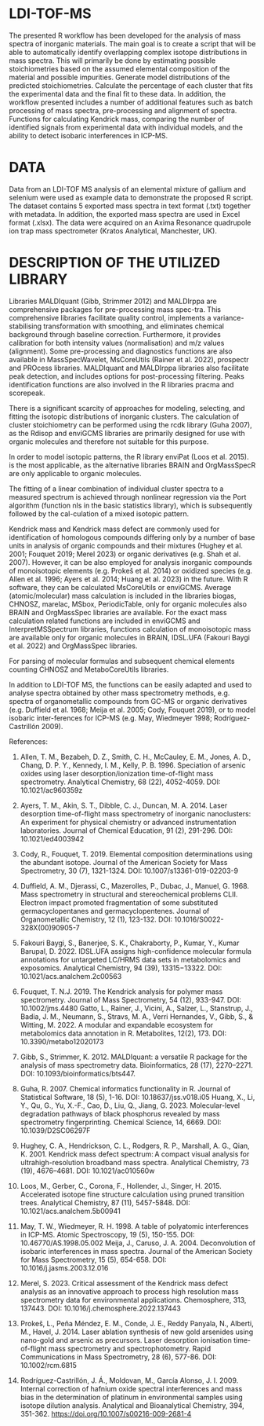 # LDI-TOF-MS
The presented R workflow has been developed for the analysis of mass spectra of inorganic materials. The main goal is to create a script that will be able to automatically identify overlapping complex isotope distributions in mass spectra. This will primarily be done by estimating possible stoichiometries based on the assumed elemental composition of the material and possible impurities. Generate model distributions of the predicted stoichiometries. Calculate the percentage of each cluster that fits the experimental data and the final fit to these data. 
In addition, the workflow presented includes a number of additional features such as batch processing of mass spectra, pre-processing and alignment of spectra. Functions for calculating Kendrick mass, comparing the number of identified signals from experimental data with individual models, and the ability to detect isobaric interferences in ICP-MS.
# DATA
Data from an LDI-TOF MS analysis of an elemental mixture of gallium and selenium were used as example data to demonstrate the proposed R script. The dataset contains 5 exported mass spectra in text format (.txt) together with metadata. In addition, the exported mass spectra are used in Excel format (.xlsx). The data were acquired on an Axima Resonance quadrupole ion trap mass spectrometer (Kratos Analytical, Manchester, UK).
# DESCRIPTION OF THE UTILIZED LIBRARY
Libraries MALDIquant (Gibb, Strimmer 2012) and MALDIrppa are comprehensive packages for pre-processing mass spec-tra. This comprehensive libraries facilitate quality control, implements a variance-stabilising transformation with smoothing, and eliminates chemical background through baseline correction. Furthermore, it provides calibration for both intensity values (normalisation) and m/z values (alignment). Some pre-processing and diagnostics functions are also available in MassSpecWavelet, MsCoreUtils (Rainer et al. 2022), prospectr and PROcess libraries. MALDIquant and MALDIrppa libraries also facilitate peak detection, and includes options for post-processing filtering. Peaks identification functions are also involved in the R libraries pracma and scorepeak.

There is a significant scarcity of approaches for modeling, selecting, and fitting the isotopic distributions of inorganic clusters. The calculation of cluster stoichiometry can be performed using the rcdk library (Guha 2007), as the Rdisop and enviGCMS libraries are primarily designed for use with organic molecules and therefore not suitable for this purpose. 

In order to model isotopic patterns, the R library enviPat (Loos et al. 2015). is the most applicable, as the alternative libraries BRAIN and OrgMassSpecR are only applicable to organic molecules.

The fitting of a linear combination of individual cluster spectra to a measured spectrum is achieved through nonlinear regression via the Port algorithm (function nls in the basic statistics library), which is subsequently followed by the cal-culation of a mixed isotopic pattern.

Kendrick mass and Kendrick mass defect are commonly used for identification of homologous compounds differing only by a number of base units in analysis of organic compounds and their mixtures (Hughey et al. 2001; Fouquet 2019; Merel 2023) or organic derivatives (e.g. Shah et al. 2007). However, it can be also employed for analysis inorganic compounds of monoisotopic elements (e.g. Prokeš et al. 2014) or oxidized species (e.g. Allen et al. 1996; Ayers et al. 2014; Huang et al. 2023) in the future. With R software, they can be calculated MsCoreUtils or enviGCMS. Average (atomic/molecular) mass calculation is included in the libraries biogas, CHNOSZ, marelac, MSbox, PeriodicTable, only for organic molecules also BRAIN and OrgMassSpec libraries are available. For the exact mass calculation related functions are included in enviGCMS and InterpretMSSpectrum libraries, functions calculation of monoisotopic mass are available only for organic molecules in BRAIN, IDSL.UFA (Fakouri Baygi et al. 2022) and OrgMassSpec libraries.

For parsing of molecular formulas and subsequent chemical elements counting CHNOSZ and MetaboCoreUtils libraries.

In addition to LDI-TOF MS, the functions can be easily adapted and used to analyse spectra obtained by other mass spectrometry methods, e.g. spectra of organometallic compounds from GC-MS or organic derivatives (e.g. Duffield et al. 1968; Meija et al. 2005; Cody, Fouquet 2019), or to model isobaric inter-ferences for ICP-MS (e.g. May, Wiedmeyer 1998; Rodríguez-Castrillón 2009).

References:
1)  Allen, T. M., Bezabeh, D. Z., Smith, C. H., McCauley, E. M., Jones, A. D., Chang, D. P. Y., Kennedy, I. M., Kelly, P. B. 1996. Speciation of arsenic oxides using laser desorption/ionization time-of-flight mass spectrometry. Analytical Chemistry, 68 (22), 4052-4059. DOI: 10.1021/ac960359z

2)  Ayers, T. M., Akin, S. T., Dibble, C. J., Duncan, M. A. 2014. Laser desorption time-of-flight mass spectrometry of inorganic nanoclusters: An experiment for physical chemistry or advanced instrumentation laboratories. Journal of Chemical Education, 91 (2), 291-296. DOI: 10.1021/ed4003942
3)  Cody, R., Fouquet, T. 2019. Elemental composition determinations using the abundant isotope. Journal of the American Society for Mass Spectrometry, 30 (7), 1321-1324. DOI: 10.1007/s13361-019-02203-9
4)  Duffield, A. M., Djerassi, C., Mazerolles, P., Dubac, J., Manuel, G. 1968. Mass spectrometry in structural and stereochemical problems CLII. Electron impact promoted fragmentation of some substituted germacyclopentanes and germacyclopentenes. Journal of Organometallic Chemistry, 12 (1), 123-132. DOI: 10.1016/S0022-328X(00)90905-7
5)  Fakouri Baygi, S., Banerjee, S. K., Chakraborty, P., Kumar, Y., Kumar Barupal, D. 2022. IDSL.UFA assigns high-confidence molecular formula annotations for untargeted LC/HRMS data sets in metabolomics and exposomics. Analytical Chemistry, 94 (39), 13315−13322. DOI: 10.1021/acs.analchem.2c00563
6)  Fouquet, T. N.J. 2019. The Kendrick analysis for polymer mass spectrometry. Journal of Mass Spectrometry, 54 (12), 933-947. DOI: 10.1002/jms.4480
Gatto, L., Rainer, J., Vicini, A., Salzer, L., Stanstrup, J., Badia, J. M., Neumann, S., Stravs, M. A., Verri Hernandes, V., Gibb, S., & Witting, M. 2022. A modular and expandable ecosystem for metabolomics data annotation in R. Metabolites, 12(2), 173. DOI: 10.3390/metabo12020173

7)  Gibb, S., Strimmer, K. 2012. MALDIquant: a versatile R package for the analysis of mass spectrometry data. Bioinformatics, 28 (17), 2270–2271. DOI: 10.1093/bioinformatics/bts447.
8)  Guha, R. 2007. Chemical informatics functionality in R. Journal of Statistical Software, 18 (5), 1-16. DOI: 10.18637/jss.v018.i05
Huang, X., Li, Y., Qu, G., Yu, X.-F., Cao, D., Liu, Q., Jiang, G. 2023. Molecular-level degradation pathways of black phosphorus revealed by mass spectrometry fingerprinting. Chemical Science, 14, 6669. DOI: 10.1039/D2SC06297F
9)  Hughey, C. A., Hendrickson, C. L., Rodgers, R. P., Marshall, A. G., Qian, K. 2001. Kendrick mass defect spectrum: A compact visual analysis for ultrahigh-resolution broadband mass spectra. Analytical Chemistry, 73 (19), 4676–4681. DOI: 10.1021/ac010560w
10)  Loos, M., Gerber, C., Corona, F., Hollender, J., Singer, H. 2015. Accelerated isotope fine structure calculation using pruned transition trees. Analytical Chemistry, 87 (11), 5457-5848. DOI: 10.1021/acs.analchem.5b00941
11)  May, T. W., Wiedmeyer, R. H. 1998. A table of polyatomic interferences in ICP-MS. Atomic Spectroscopy, 19 (5), 150-155. DOI: 10.46770/AS.1998.05.002
Meija, J., Caruso, J. A. 2004. Deconvolution of isobaric interferences in mass spectra. Journal of the American Society for Mass Spectrometry, 15 (5), 654-658. DOI: 10.1016/j.jasms.2003.12.016
12)  Merel, S. 2023. Critical assessment of the Kendrick mass defect analysis as an innovative approach to process high resolution mass spectrometry data for environmental applications. Chemosphere, 313, 137443. DOI: 10.1016/j.chemosphere.2022.137443
13)  Prokeš, L., Peña Méndez, E. M., Conde, J. E., Reddy Panyala, N., Alberti, M., Havel, J. 2014. Laser ablation synthesis of new gold arsenides using nano-gold and arsenic as precursors. Laser desorption ionisation time-of-flight mass spectrometry and spectrophotometry. Rapid Communications in Mass Spectrometry, 28 (6), 577-86. DOI: 10.1002/rcm.6815
14)  Rodríguez-Castrillón, J. Á., Moldovan, M., García Alonso, J. I. 2009. Internal correction of hafnium oxide spectral interferences and mass bias in the determination of platinum in environmental samples using isotope dilution analysis. Analytical and Bioanalytical Chemistry, 394, 351-362. https://doi.org/10.1007/s00216-009-2681-4
